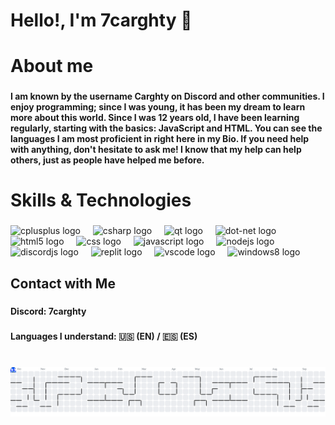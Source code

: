 <h1 align="left">Hello!, I'm 7carghty 👋</h1>

###

<h1 align="left">About me</h1>

###

<h4 align="left">I am known by the username Carghty on Discord and other communities. I enjoy programming; since I was young, it has been my dream to learn more about this world. Since I was 12 years old, I have been learning regularly, starting with the basics: JavaScript and HTML. You can see the languages I am most proficient in right here in my Bio. If you need help with anything, don't hesitate to ask me! I know that my help can help others, just as people have helped me before.</h4>

###

<h1 align="left">Skills & Technologies</h1>

###

<div align="left">
  <img src="https://cdn.jsdelivr.net/gh/devicons/devicon/icons/cplusplus/cplusplus-original.svg" height="40" alt="cplusplus logo"  />
  <img width="12" />
  <img src="https://cdn.jsdelivr.net/gh/devicons/devicon/icons/csharp/csharp-original.svg" height="40" alt="csharp logo"  />
  <img width="12" />
  <img src="https://cdn.jsdelivr.net/gh/devicons/devicon/icons/qt/qt-original.svg" height="40" alt="qt logo"  />
  <img width="12" />
  <img src="https://cdn.simpleicons.org/dotnet/512BD4" height="40" alt="dot-net logo"  />
  <img width="12" />
  <img src="https://cdn.jsdelivr.net/gh/devicons/devicon/icons/html5/html5-original.svg" height="40" alt="html5 logo"  />
  <img width="12" />
  <img src="https://cdn.jsdelivr.net/gh/devicons/devicon/icons/css3/css3-original.svg" height="40" alt="css logo"  />
  <img width="12" />
  <img src="https://cdn.jsdelivr.net/gh/devicons/devicon/icons/javascript/javascript-original.svg" height="40" alt="javascript logo"  />
  <img width="12" />
  <img src="https://cdn.jsdelivr.net/gh/devicons/devicon/icons/nodejs/nodejs-original.svg" height="40" alt="nodejs logo"  />
  <img width="12" />
  <img src="https://cdn.jsdelivr.net/gh/devicons/devicon/icons/discordjs/discordjs-original.svg" height="40" alt="discordjs logo"  />
  <img width="12" />
  <img src="https://cdn.simpleicons.org/replit/F26207" height="40" alt="replit logo"  />
  <img width="12" />
  <img src="https://cdn.jsdelivr.net/gh/devicons/devicon/icons/vscode/vscode-original.svg" height="40" alt="vscode logo"  />
  <img width="12" />
  <img src="https://cdn.jsdelivr.net/gh/devicons/devicon/icons/windows8/windows8-original.svg" height="40" alt="windows8 logo"  />
</div>

###

<h2 align="left">Contact with Me</h2>

###

<h4 align="left">Discord: 7carghty</h4>

###

<h4 align="left">Languages I understand:  🇺🇸 (EN) / 🇪🇸 (ES)</h4>

###

<br clear="both">

<picture>
  <source media="(prefers-color-scheme: dark)" srcset="https://raw.githubusercontent.com/7carghty/7carghty/output/pacman-contribution-graph-dark.svg">
  <source media="(prefers-color-scheme: light)" srcset="https://raw.githubusercontent.com/7carghty/7carghty/output/pacman-contribution-graph.svg">
  <img alt="pacman contribution graph" src="https://raw.githubusercontent.com/7carghty/7carghty/output/pacman-contribution-graph.svg">
</picture>

###
